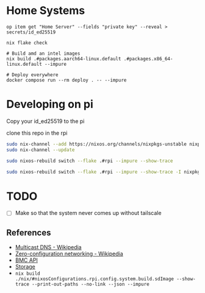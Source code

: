 # Home Systems


```
op item get "Home Server" --fields "private key" --reveal > secrets/id_ed25519

nix flake check

# Build amd an intel images
nix build .#packages.aarch64-linux.default .#packages.x86_64-linux.default --impure

# Deploy everywhere
docker compose run --rm deploy . -- --impure
```

# Developing on pi

Copy your id_ed25519 to the pi

clone this repo in the rpi

```bash
sudo nix-channel --add https://nixos.org/channels/nixpkgs-unstable nixpkgs-unstable
sudo nix-channel --update

sudo nixos-rebuild switch --flake .#rpi --impure --show-trace 

sudo nixos-rebuild switch --flake .#rpi --impure --show-trace -I nixpkgs-unstable=https://nixos.org/channels/nixpkgs-unstable
```

# TODO
- [ ] Make so that the system never comes up without tailscale


## References
- [Multicast DNS - Wikipedia](https://en.wikipedia.org/wiki/Multicast_DNS)
- [Zero-configuration networking - Wikipedia](https://en.wikipedia.org/wiki/Zero-configuration_networking#DNS-SD)
- [BMC API](https://docs.turingpi.com/docs/turing-pi2-bmc-api#flash--firmware)
- [Storage](https://docs.turingpi.com/docs/turing-pi2-kubernetes-cluster-storage#option-2-the-longhorn)
- `nix build ./nix/#nixosConfigurations.rpi.config.system.build.sdImage --show-trace --print-out-paths --no-link --json --impure`